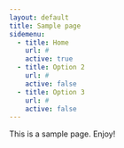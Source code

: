 ```yaml
---
layout: default
title: Sample page
sidemenu:
  - title: Home
    url: #
    active: true
  - title: Option 2
    url: #
    active: false
  - title: Option 3
    url: #
    active: false
---
```

This is a sample page. Enjoy!
